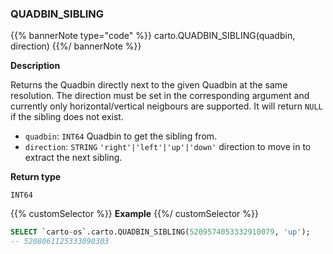 ### QUADBIN_SIBLING

{{% bannerNote type="code" %}}
carto.QUADBIN_SIBLING(quadbin, direction)
{{%/ bannerNote %}}

**Description**

Returns the Quadbin directly next to the given Quadbin at the same resolution. The direction must be set in the corresponding argument and currently only horizontal/vertical neigbours are supported. It will return `NULL` if the sibling does not exist.

* `quadbin`: `INT64` Quadbin to get the sibling from.
* `direction`: `STRING` <code>'right'|'left'|'up'|'down'</code> direction to move in to extract the next sibling.

**Return type**

`INT64`

{{% customSelector %}}
**Example**
{{%/ customSelector %}}

```sql
SELECT `carto-os`.carto.QUADBIN_SIBLING(5209574053332910079, 'up');
-- 5208061125333090303
```

